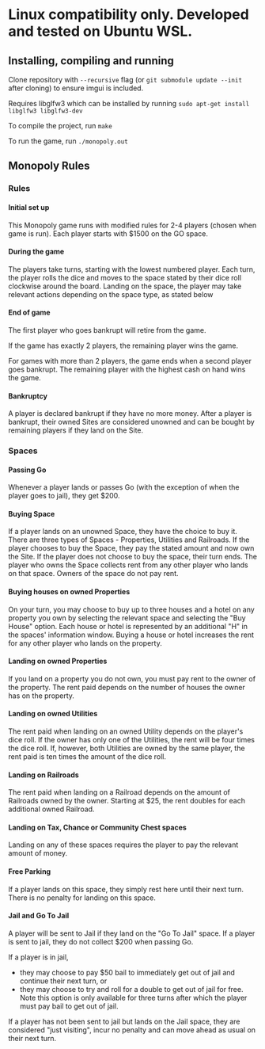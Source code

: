 # Linux compatibility only. Developed and tested on Ubuntu WSL.
## Installing, compiling and running
Clone repository with `--recursive` flag (or `git submodule update --init` after cloning) to ensure imgui is included.

Requires libglfw3 which can be installed by running `sudo apt-get install libglfw3 libglfw3-dev`

To compile the project, run `make`

To run the game, run `./monopoly.out`

## Monopoly Rules
### Rules
#### Initial set up
This Monopoly game runs with modified rules for 2-4 players (chosen when game is run). 
Each player starts with $1500 on the GO space.

#### During the game
The players take turns, starting with the lowest numbered player.
Each turn, the player rolls the dice and moves to the space stated by their dice roll clockwise around the board.
Landing on the space, the player may take relevant actions depending on the space type, as stated below

#### End of game
The first player who goes bankrupt will retire from the game. 

If the game has exactly 2 players, the remaining player wins the game.

For games with more than 2 players, the game ends when a second player goes bankrupt. The remaining player with the highest cash on hand wins the game.

#### Bankruptcy
A player is declared bankrupt if they have no more money. After a player is bankrupt, their owned Sites are considered unowned and can be bought by remaining players if they land on the Site.

### Spaces
#### Passing Go
Whenever a player lands or passes Go (with the exception of when the player goes to jail), they get $200.

#### Buying Space
If a player lands on an unowned Space, they have the choice to buy it. There are three types of Spaces - Properties, Utilities and Railroads. If the player chooses to buy the Space, they pay the stated amount and now own the Site. If the player does not choose to buy the space, their turn ends. The player who owns the Space collects rent from any other player who lands on that space. Owners of the space do not pay rent.

#### Buying houses on owned Properties
On your turn, you may choose to buy up to three houses and a hotel on any property you own by selecting the relevant space and selecting the "Buy House" option. Each house or hotel is represented by an additional "H" in the spaces' information window. Buying a house or hotel increases the rent for any other player who lands on the property. 

#### Landing on owned Properties
If you land on a property you do not own, you must pay rent to the owner of the property. The rent paid depends on the number of houses the owner has on the property.

#### Landing on owned Utilities
The rent paid when landing on an owned Utility depends on the player's dice roll. If the owner has only one of the Utilities, the rent will be four times the dice roll. If, however, both Utilities are owned by the same player, the rent paid is ten times the amount of the dice roll.

#### Landing on Railroads
The rent paid when landing on a Railroad depends on the amount of Railroads owned by the owner. Starting at $25, the rent doubles for each additional owned Railroad.

#### Landing on Tax, Chance or Community Chest spaces
Landing on any of these spaces requires the player to pay the relevant amount of money.

#### Free Parking
If a player lands on this space, they simply rest here until their next turn. There is no penalty for landing on this space.

#### Jail and Go To Jail
A player will be sent to Jail if they land on the "Go To Jail" space. If a player is sent to jail, they do not collect $200 when passing Go.

If a player is in jail, 
- they may choose to pay $50 bail to immediately get out of jail and continue their next turn, or
- they may choose to try and roll for a double to get out of jail for free. Note this option is only available for three turns after which the player must pay bail to get out of jail.

If a player has not been sent to jail but lands on the Jail space, they are considered "just visiting", incur no penalty and can move ahead as usual on their next turn.
